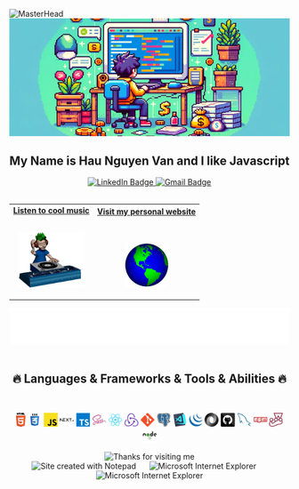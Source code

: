 ![MasterHead](https://static01.bbi.io/2Wt9Tk.gif)
<img src="images/developer-side-hustles.jpeg" alt="developer"/>

<div id="header" align="center">
  <h2> My Name is Hau Nguyen Van and I like Javascript</h2>
  <div id="badges">
    
  <a href="https://www.linkedin.com/in/hau-nv-a72b38208">
      <img src="https://img.shields.io/badge/LinkedIn-blue?style=for-the-badge&logo=linkedin&logoColor=white" alt="LinkedIn Badge"/>
    </a>
    <a href="mailto:nguyenvanhauit1997@gmail.com">
      <img src="https://img.shields.io/badge/Gmail-red?style=for-the-badge&logo=gmail&logoColor=white" alt="Gmail Badge"/>
    </a>
  </div>
</div>
<br />

<!-- Social -->
<table width="100%" align="center">
<tr>



<td align="center">
<a href="/">
<strong>Listen to cool music</strong>
<br />
<br />


<p>
<img height="100" alt="Music" src="images/music.gif"> 
</a>
</p>

</td>

<td align="center">
<a href="https://haunv3.github.io/profile-cv/">
<strong>Visit my personal website </strong>
<br />
<br />
<br />

<p>

<img alt="Globe" height="80" src="images/globe.gif">
</a>
</p>

</td>
</tr>
</table>

<div align="center">
<a href="/"><img src="images/guestbook.svg"></a> 
</div>

<br />
<h2 align="center">🔥 Languages & Frameworks & Tools & Abilities 🔥</h2>
<br />
<p align="center">
  <code><img title="HTML5" height="25" src="images/html5.svg"></code>
  <code><img title="CSS" height="25" src="images/css.svg"></code>
  <code><img title="Javascript" height="25" src="images/javascript.svg"></code>
  <code><img title="Nextjs" height="25" src="https://github.com/devicons/devicon/blob/master/icons/nextjs/nextjs-original-wordmark.svg"></code>
  <code><img title="Typescript" height="25" src="https://github.com/devicons/devicon/blob/master/icons/typescript/typescript-plain.svg"></code>
<!--   <code><img title="NestJS" height="25" src="https://github.com/devicons/devicon/blob/master/icons/nestjs/nestjs-plain-wordmark.svg"></code> -->
  <code><img title="SASS" height="25" src="images/sass.svg"></code>
  <code><img title="React" height="25" src="images/react-original.svg"></code>
  <code><img title="Redux" height="25" src="images/redux.svg"></code>
  <code><img title="Git" height="25" src="images/git-original.svg"></code>
  <code><img title="PostgreSQL" height="25" src="images/postgresql.svg"></code>
  <code><img title="Visual Studio Code" height="25" src="images/vscode.png"></code>
  <code><img title="JQuery" height="25" src="images/jquery-original.svg"></code>
  <code><img title="JSON" height="25" src="images/json.svg"></code>
  <code><img title="GitHub" height="25" src="images/github.svg"></code>
  <code><img title="MySQL" height="25" src="images/mysql.svg"></code>
  <code><img title="npm" height="25" src="images/npm.svg"></code>
  <code><img title="Jest" height="25" src="https://github.com/devicons/devicon/blob/master/icons/jest/jest-plain.svg"></code>
  <code><img title="NodeJS" height="25" src="https://github.com/devicons/devicon/blob/master/icons/nodejs/nodejs-original-wordmark.svg"></code>
</p>

<!-- Footer -->

<div align="center">

<img height="120" alt="Thanks for visiting me" width="100%" src="https://raw.githubusercontent.com/BrunnerLivio/brunnerlivio/master/images/marquee.svg" />
<br />


<!-- ![Visitor Count](https://profile-counter.glitch.me/brunnerlivio/count.svg) -->

<img src="https://raw.githubusercontent.com/BrunnerLivio/brunnerlivio/master/images/notepad.gif" alt="Site created with Notepad" height="30" />
<!-- "margin-right: whatever;" -->
<span>&nbsp;&nbsp;&nbsp;&nbsp;</span>  
<img src="https://raw.githubusercontent.com/BrunnerLivio/brunnerlivio/master/images/ie_logo.gif" alt="Microsoft Internet Explorer" />
<span>&nbsp;&nbsp;&nbsp;&nbsp;</span>  
<img src="https://raw.githubusercontent.com/BrunnerLivio/brunnerlivio/master/images/noframes.gif" alt="Microsoft Internet Explorer" />

</div>
